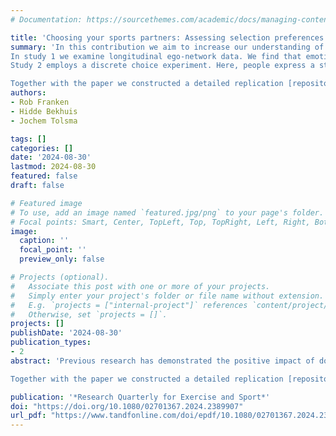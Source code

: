 ```yaml
---
# Documentation: https://sourcethemes.com/academic/docs/managing-content/

title: 'Choosing your sports partners: Assessing selection preferences through observational and experimental studies'
summary: 'In this contribution we aim to increase our understanding of the selection processes leading to sports partnerships.
In study 1 we examine longitudinal ego-network data. We find that emotional closeness, rather than skill similarity, is a key determinant of sports partnership continuation over time. 
Study 2 employs a discrete choice experiment. Here, people express a strong preference for sports partners who emphasize social aspects of sports.

Together with the paper we constructed a detailed replication [repository/website](https://sportspartners.netlify.app/). Long live Open Science!'
authors:
- Rob Franken
- Hidde Bekhuis
- Jochem Tolsma

tags: []
categories: []
date: '2024-08-30'
lastmod: 2024-08-30
featured: false
draft: false

# Featured image
# To use, add an image named `featured.jpg/png` to your page's folder.
# Focal points: Smart, Center, TopLeft, Top, TopRight, Left, Right, BottomLeft, Bottom, BottomRight.
image:
  caption: ''
  focal_point: ''
  preview_only: false

# Projects (optional).
#   Associate this post with one or more of your projects.
#   Simply enter your project's folder or file name without extension.
#   E.g. `projects = ["internal-project"]` references `content/project/deep-learning/index.md`.
#   Otherwise, set `projects = []`.
projects: []
publishDate: '2024-08-30'
publication_types:
- 2
abstract: 'Previous research has demonstrated the positive impact of doing sports together on maintaining physical activity levels. Yet, there remains a gap in understanding the selection processes leading to sports partnerships. We address this question using a two-study design. Study 1 examines longitudinal ego-network data; we analyze data of 1,222 sports partnerships among 409 Dutch university students. We find that emotional closeness, rather than skill similarity, is a key determinant of sports partnership continuation over time. We do not find that the sports setting in which sports partnerships are embedded (i.e. sports clubs, informal groups, commercial gyms, unorganized settings) affect the stability of sports partnerships. Study 2 employs a discrete choice experiment, in which individuals are tasked to choose a sports partner out of choice-sets consisting of three sports partners who vary in the types of motivations and resources they offer (i.e. social comparison, knowledge, companionship, encouragement). People express a strong preference for sports partners who emphasize social aspects of sports, but as individuals become more active, sports partners who emphasize social comparison and who are knowledgeable about sports gain attractiveness. We discuss the implications of these findings for tailored strategies leveraging social networks to promote sports participation.

Together with the paper we constructed a detailed replication [repository/website](https://sportspartners.netlify.app/). Long live Open Science!'

publication: '*Research Quarterly for Exercise and Sport*'
doi: "https://doi.org/10.1080/02701367.2024.2389907"
url_pdf: "https://www.tandfonline.com/doi/epdf/10.1080/02701367.2024.2389907?needAccess=true"
---
```

